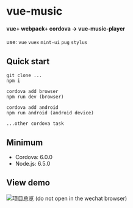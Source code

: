 # vue-music
#### vue+ webpack+ cordova -> vue-music-player
use: `vue` `vuex` `mint-ui` `pug` `stylus`

## Quick start

    git clone ...
    npm i 
    
    cordova add browser
    npm run dev (browser)
    
    cordova add android
    npm run android (android device)
    
    ...other cordova task

## Minimum

* Cordova: 6.0.0
* Node.js: 6.5.0

## View demo 

![项目总览](http://vmusicapi.duapp.com/api/qcode?url=http://vmusicapi.duapp.com "项目总览") 
(do not open in the wechat browser)
